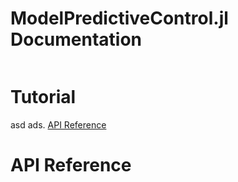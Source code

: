 # ModelPredictiveControl.jl Documentation


```@contents
```

# Tutorial

asd ads. [API Reference](@ref)


# API Reference

```@index
```